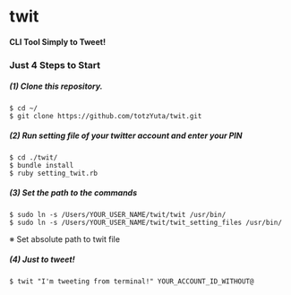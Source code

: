 # twit

#### CLI Tool Simply to Tweet!

### Just 4 Steps to Start

##### (1) Clone this repository.

```
$ cd ~/
$ git clone https://github.com/totzYuta/twit.git
```

##### (2) Run setting file of your twitter account and enter your PIN

```
$ cd ./twit/
$ bundle install
$ ruby setting_twit.rb
```

##### (3) Set the path to the commands

```
$ sudo ln -s /Users/YOUR_USER_NAME/twit/twit /usr/bin/
$ sudo ln -s /Users/YOUR_USER_NAME/twit/twit_setting_files /usr/bin/
```

※ Set absolute path to twit file


##### (4) Just to tweet!

```
$ twit "I'm tweeting from terminal!" YOUR_ACCOUNT_ID_WITHOUT@
```

